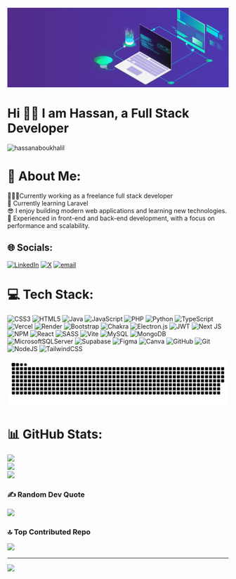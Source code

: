 ![programming](https://github.com/hassanaboukhalil/hassanaboukhalil/blob/main/cs_banner.gif)

# Hi 👋🏼 I am Hassan, a Full Stack Developer

<p align="left"> <img src="https://komarev.com/ghpvc/?username=hassanaboukhalil&label=Profile%20views&color=0e75b6&style=flat" alt="hassanaboukhalil" /> </p>

# 💫 About Me:
👨🏼‍💻Currently working as a freelance full stack developer<br>📘 Currently learning Laravel<br>😎 I enjoy building modern web applications and learning new technologies.<br>🤵  Experienced in front-end and back-end development, with a focus on performance and scalability.


## 🌐 Socials:
[![LinkedIn](https://img.shields.io/badge/LinkedIn-%230077B5.svg?logo=linkedin&logoColor=white)](https://linkedin.com/in/https://www.linkedin.com/in/hassan-abou-khalil/) [![X](https://img.shields.io/badge/X-black.svg?logo=X&logoColor=white)](https://x.com/CodingHassan) [![email](https://img.shields.io/badge/Email-D14836?logo=gmail&logoColor=white)](mailto:hassanak.cs@gmail.com) 

# 💻 Tech Stack:
![CSS3](https://img.shields.io/badge/css3-%231572B6.svg?style=for-the-badge&logo=css3&logoColor=white) ![HTML5](https://img.shields.io/badge/html5-%23E34F26.svg?style=for-the-badge&logo=html5&logoColor=white) ![Java](https://img.shields.io/badge/java-%23ED8B00.svg?style=for-the-badge&logo=openjdk&logoColor=white) ![JavaScript](https://img.shields.io/badge/javascript-%23323330.svg?style=for-the-badge&logo=javascript&logoColor=%23F7DF1E) ![PHP](https://img.shields.io/badge/php-%23777BB4.svg?style=for-the-badge&logo=php&logoColor=white) ![Python](https://img.shields.io/badge/python-3670A0?style=for-the-badge&logo=python&logoColor=ffdd54) ![TypeScript](https://img.shields.io/badge/typescript-%23007ACC.svg?style=for-the-badge&logo=typescript&logoColor=white) ![Vercel](https://img.shields.io/badge/vercel-%23000000.svg?style=for-the-badge&logo=vercel&logoColor=white) ![Render](https://img.shields.io/badge/Render-%46E3B7.svg?style=for-the-badge&logo=render&logoColor=white) ![Bootstrap](https://img.shields.io/badge/bootstrap-%238511FA.svg?style=for-the-badge&logo=bootstrap&logoColor=white) ![Chakra](https://img.shields.io/badge/chakra-%234ED1C5.svg?style=for-the-badge&logo=chakraui&logoColor=white) ![Electron.js](https://img.shields.io/badge/Electron-191970?style=for-the-badge&logo=Electron&logoColor=white) ![JWT](https://img.shields.io/badge/JWT-black?style=for-the-badge&logo=JSON%20web%20tokens) ![Next JS](https://img.shields.io/badge/Next-black?style=for-the-badge&logo=next.js&logoColor=white) ![NPM](https://img.shields.io/badge/NPM-%23CB3837.svg?style=for-the-badge&logo=npm&logoColor=white) ![React](https://img.shields.io/badge/react-%2320232a.svg?style=for-the-badge&logo=react&logoColor=%2361DAFB) ![SASS](https://img.shields.io/badge/SASS-hotpink.svg?style=for-the-badge&logo=SASS&logoColor=white) ![Vite](https://img.shields.io/badge/vite-%23646CFF.svg?style=for-the-badge&logo=vite&logoColor=white) ![MySQL](https://img.shields.io/badge/mysql-4479A1.svg?style=for-the-badge&logo=mysql&logoColor=white) ![MongoDB](https://img.shields.io/badge/MongoDB-%234ea94b.svg?style=for-the-badge&logo=mongodb&logoColor=white) ![MicrosoftSQLServer](https://img.shields.io/badge/Microsoft%20SQL%20Server-CC2927?style=for-the-badge&logo=microsoft%20sql%20server&logoColor=white) ![Supabase](https://img.shields.io/badge/Supabase-3ECF8E?style=for-the-badge&logo=supabase&logoColor=white) ![Figma](https://img.shields.io/badge/figma-%23F24E1E.svg?style=for-the-badge&logo=figma&logoColor=white) ![Canva](https://img.shields.io/badge/Canva-%2300C4CC.svg?style=for-the-badge&logo=Canva&logoColor=white) ![GitHub](https://img.shields.io/badge/github-%23121011.svg?style=for-the-badge&logo=github&logoColor=white) ![Git](https://img.shields.io/badge/git-%23F05033.svg?style=for-the-badge&logo=git&logoColor=white) ![NodeJS](https://img.shields.io/badge/node.js-6DA55F?style=for-the-badge&logo=node.js&logoColor=white) ![TailwindCSS](https://img.shields.io/badge/tailwindcss-%2338B2AC.svg?style=for-the-badge&logo=tailwind-css&logoColor=white)

<picture>
  <source media="(prefers-color-scheme: dark)" srcset="https://raw.githubusercontent.com/hassanaboukhalil/hassanaboukhalil/output/github-snake-dark.svg" />
  <source media="(prefers-color-scheme: light)" srcset="https://raw.githubusercontent.com/hassanaboukhalil/hassanaboukhalil/output/github-snake.svg" />
  <img alt="github-snake" src="https://raw.githubusercontent.com/hassanaboukhalil/hassanaboukhalil/output/github-snake.svg" />
</picture>

# 📊 GitHub Stats:
![](https://github-readme-stats.vercel.app/api?username=hassanaboukhalil&theme=default&hide_border=false&include_all_commits=true&count_private=true)<br/>
![](https://nirzak-streak-stats.vercel.app/?user=hassanaboukhalil&theme=default&hide_border=false)<br/>
![](https://github-readme-stats.vercel.app/api/top-langs/?username=hassanaboukhalil&theme=default&hide_border=false&include_all_commits=true&count_private=true&layout=compact)

### ✍️ Random Dev Quote
![](https://quotes-github-readme.vercel.app/api?type=horizontal&theme=radical)

### 🔝 Top Contributed Repo
![](https://github-contributor-stats.vercel.app/api?username=hassanaboukhalil&limit=5&theme=dark&combine_all_yearly_contributions=true)

---
[![](https://visitcount.itsvg.in/api?id=hassanaboukhalil&icon=0&color=0)](https://visitcount.itsvg.in)

<!-- Proudly created with GPRM ( https://gprm.itsvg.in ) -->

